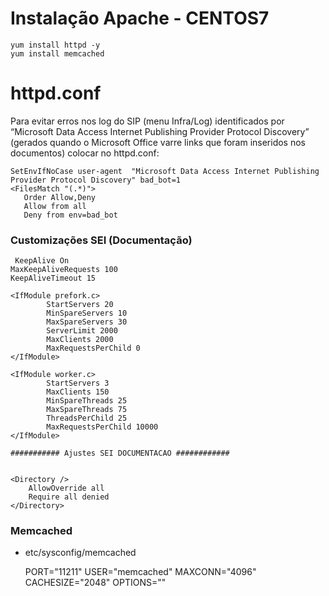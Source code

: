 # Instalação Apache - CENTOS7

    yum install httpd -y
    yum install memcached

  
 # httpd.conf
  
  Para evitar erros nos log do SIP (menu Infra/Log) identificados por “Microsoft Data Access Internet Publishing Provider Protocol 
Discovery” (gerados quando o Microsoft Office varre links que foram inseridos nos documentos) colocar no httpd.conf: 

    SetEnvIfNoCase user-agent  "Microsoft Data Access Internet Publishing Provider Protocol Discovery" bad_bot=1 
    <FilesMatch "(.*)"> 
       Order Allow,Deny 
       Allow from all 
       Deny from env=bad_bot 


   ### Customizações SEI (Documentação)


     KeepAlive On
    MaxKeepAliveRequests 100
    KeepAliveTimeout 15

    <IfModule prefork.c>
            StartServers 20
            MinSpareServers 10
            MaxSpareServers 30
            ServerLimit 2000
            MaxClients 2000
            MaxRequestsPerChild 0
    </IfModule>

    <IfModule worker.c>
            StartServers 3
            MaxClients 150
            MinSpareThreads 25
            MaxSpareThreads 75
            ThreadsPerChild 25
            MaxRequestsPerChild 10000
    </IfModule>

    ########### Ajustes SEI DOCUMENTACAO ############


    <Directory />
        AllowOverride all
        Require all denied
    </Directory>

### Memcached

- etc/sysconfig/memcached

    PORT="11211"
    USER="memcached"
    MAXCONN="4096"
    CACHESIZE="2048"
    OPTIONS=""

